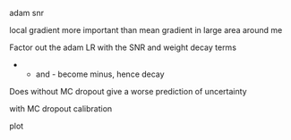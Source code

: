 adam snr

local gradient more important than mean gradient in large area around me


Factor out the adam LR with the SNR and weight decay terms
+ + and - become minus, hence decay

Does without MC dropout give a worse prediction of uncertainty

with MC dropout calibration 

plot 